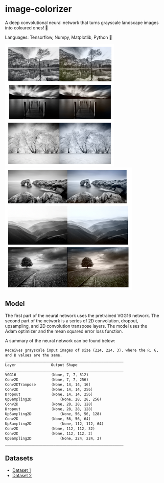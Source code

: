# image-colorizer

A deep convolutional neural network that turns grayscale landscape images into coloured ones! 🌈

Languages: Tensorflow, Numpy, Matplotlib, Python 🐍

<img src='test/example.png' style='height: 400px'>
<img src='test/example2.png' style='height: 400px'>

## Model
The first part of the neural network uses the pretrained VGG16 network. The second part of the network is a series of 2D convolution, dropout, upsampling, and 2D convolution transpose layers. The model uses the Adam optimizer and the mean squared error loss function.

A summary of the neural network can be found below:

```
Receives grayscale input images of size (224, 224, 3), where the R, G, and B values are the same.
______________________________________________________
Layer                Output Shape              
______________________________________________________
VGG16                (None, 7, 7, 512)
Conv2D               (None, 7, 7, 256)
Conv2DTranpose       (None, 14, 14, 16)
Conv2D               (None, 14, 14, 256)
Dropout              (None, 14, 14, 256)
UpSampling2D		     (None, 28, 28, 256)
Conv2D               (None, 28, 28, 128)
Dropout              (None, 28, 28, 128)
UpSampling2D		     (None, 56, 56, 128)
Conv2D               (None, 56, 56, 64)
UpSampling2D		     (None, 112, 112, 64)
Conv2D               (None, 112, 112, 32)
Conv2D               (None, 112, 112, 2)
UpSampling2D		     (None, 224, 224, 2)
______________________________________________________
```

## Datasets
- <a href='https://www.kaggle.com/arnaud58/landscape-pictures'>Dataset 1</a>
- <a href='https://www.kaggle.com/theblackmamba31/landscape-image-colorization'>Dataset 2</a>
